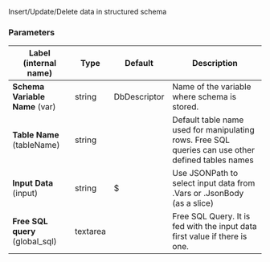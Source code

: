 
 Insert/Update/Delete data in structured schema

### Parameters
|Label (internal name)|Type|Default|Description|
|---|---|---|---|
|**Schema Variable Name** (var)|string|DbDescriptor|Name of the variable where schema is stored.|
|**Table Name** (tableName)|string|<no value>|Default table name used for manipulating rows. Free SQL queries can use other defined tables names|
|**Input Data** (input)|string|$|Use JSONPath to select input data from .Vars or .JsonBody (as a slice)|
|**Free SQL query** (global_sql)|textarea|<no value>|Free SQL Query. It is fed with the input data first value if there is one.|





